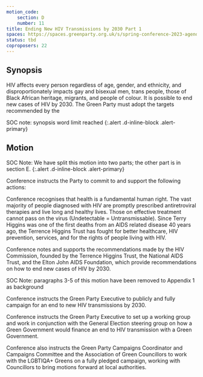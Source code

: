 ```yaml
---
motion_code:
	section: D
	number: 11
title: Ending New HIV Transmissions by 2030 Part 1
spaces: https://spaces.greenparty.org.uk/s/spring-conference-2023-agenda-forum/?contentId=119664
status: tbd
coproposers: 22
---
```

## Synopsis
HIV affects every person regardless of age, gender, and ethnicity, and disproportionately impacts gay and bisexual men, trans people, those of Black African heritage, migrants, and people of colour. It is possible to end new cases of HIV by 2030. The Green Party must adopt the targets recommended by the

SOC note: synopsis word limit reached
{:.alert .d-inline-block .alert-primary}

## Motion
SOC Note: We have split this motion into two parts; the other part is in section E.
{:.alert .d-inline-block .alert-primary}

Conference instructs the Party to commit to and support the following actions:

Conference recognises that health is a fundamental human right. The vast majority of people diagnosed with HIV are promptly prescribed antiretroviral therapies and live long and healthy lives. Those on effective treatment cannot pass on the virus (Undetectable = Untransmissable). Since Terry Higgins was one of the first deaths from an AIDS related disease 40 years ago, the Terrence Higgins Trust has fought for better healthcare, HIV prevention, services, and for the rights of people living with HIV.

Conference notes and supports the recommendations made by the HIV Commission, founded by the Terrence Higgins Trust, the National AIDS Trust, and the Elton John AIDS Foundation, which provide recommendations on how to end new cases of HIV by 2030.

SOC Note: paragraphs 3-5 of this motion have been removed to Appendix 1 as background

Conference instructs the Green Party Executive to publicly and fully campaign for an end to new HIV transmissions by 2030.

Conference instructs the Green Party Executive to set up a working group and work in conjunction with the General Election steering group on how a Green Government would finance an end to HIV transmission with a Green Government.

Conference also instructs the Green Party Campaigns Coordinator and Campaigns Committee and the Association of Green Councillors to work with the LGBTIQA+ Greens on a fully pledged campaign, working with Councillors to bring motions forward at local authorities.
